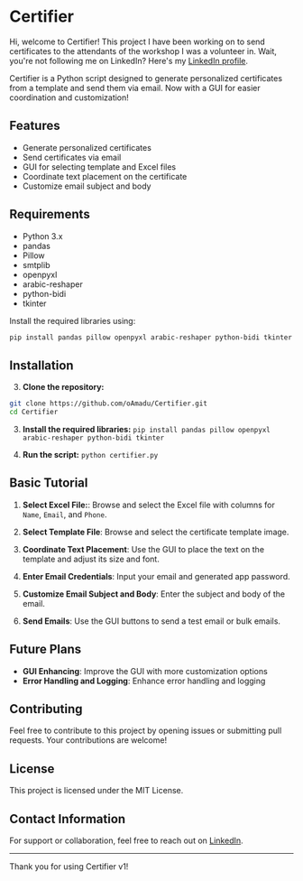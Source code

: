 # Certifier

Hi, welcome to Certifier! This project I have been working on to send certificates to the attendants of the workshop I was a volunteer in.
Wait, you're not following me on LinkedIn? Here's my [LinkedIn profile](https://www.linkedin.com/feed/update/urn:li:activity:7199866491486298112/).

Certifier is a Python script designed to generate personalized certificates from a template and send them via email. 
Now with a GUI for easier coordination and customization!

## Features

- Generate personalized certificates
- Send certificates via email
- GUI for selecting template and Excel files
- Coordinate text placement on the certificate
- Customize email subject and body

## Requirements

- Python 3.x
- pandas
- Pillow
- smtplib
- openpyxl
- arabic-reshaper
- python-bidi
- tkinter

Install the required libraries using:
```bash
pip install pandas pillow openpyxl arabic-reshaper python-bidi tkinter
```
## Installation

3. **Clone the repository:**
```bash
git clone https://github.com/oAmadu/Certifier.git
cd Certifier
```
3. **Install the required libraries:** `pip install pandas pillow openpyxl arabic-reshaper python-bidi tkinter`

3. **Run the script:** `python certifier.py`

## Basic Tutorial



1. **Select Excel File:**: Browse and select the Excel file with columns for `Name`, `Email`, and `Phone`.

2. **Select Template File**: Browse and select the certificate template image.

3. **Coordinate Text Placement**: Use the GUI to place the text on the template and adjust its size and font.

4. **Enter Email Credentials**: Input your email and generated app password.

5. **Customize Email Subject and Body**: Enter the subject and body of the email.

6. **Send Emails**: Use the GUI buttons to send a test email or bulk emails.

## Future Plans

- **GUI Enhancing**: Improve the GUI with more customization options
- **Error Handling and Logging**: Enhance error handling and logging

## Contributing

Feel free to contribute to this project by opening issues or submitting pull requests. Your contributions are welcome!

## License

This project is licensed under the MIT License.

## Contact Information

For support or collaboration, feel free to reach out on [LinkedIn](https://www.linkedin.com/in/aymt7mi/).

---

Thank you for using Certifier v1!
